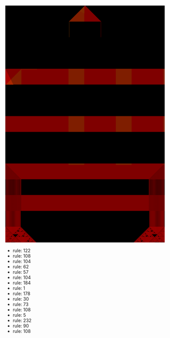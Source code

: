 ![photo](./output.png) 
 * rule: 122
* rule: 108
* rule: 104
* rule: 62
* rule: 57
* rule: 104
* rule: 184
* rule: 1
* rule: 178
* rule: 30
* rule: 73
* rule: 108
* rule: 5
* rule: 232
* rule: 90
* rule: 108
